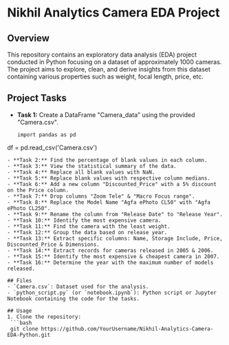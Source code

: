 # Nikhil Analytics Camera EDA Project

## Overview
This repository contains an exploratory data analysis (EDA) project conducted in Python focusing on a dataset of approximately 1000 cameras. The project aims to explore, clean, and derive insights from this dataset containing various properties such as weight, focal length, price, etc.

## Project Tasks
- **Task 1:** Create a DataFrame "Camera_data" using the provided "Camera.csv".
  ```
  import pandas as pd 

df = pd.read_csv('Camera.csv')
  ```
- **Task 2:** Find the percentage of blank values in each column.
- **Task 3:** View the statistical summary of the data.
- **Task 4:** Replace all blank values with NaN.
- **Task 5:** Replace blank values with respective column medians.
- **Task 6:** Add a new column "Discounted_Price" with a 5% discount on the Price column.
- **Task 7:** Drop columns "Zoom Tele" & "Macro Focus range".
- **Task 8:** Replace the Model Name "Agfa ePhoto CL50" with "Agfa ePhoto CL250".
- **Task 9:** Rename the column from "Release Date" to "Release Year".
- **Task 10:** Identify the most expensive camera.
- **Task 11:** Find the camera with the least weight.
- **Task 12:** Group the data based on release year.
- **Task 13:** Extract specific columns: Name, Storage Include, Price, Discounted_Price & Dimensions.
- **Task 14:** Extract records for cameras released in 2005 & 2006.
- **Task 15:** Identify the most expensive & cheapest camera in 2007.
- **Task 16:** Determine the year with the maximum number of models released.

## Files
- `Camera.csv`: Dataset used for the analysis.
- `python_script.py` (or `notebook.ipynb`): Python script or Jupyter Notebook containing the code for the tasks.

## Usage
1. Clone the repository:
   ```bash
   git clone https://github.com/YourUsername/Nikhil-Analytics-Camera-EDA-Python.git
